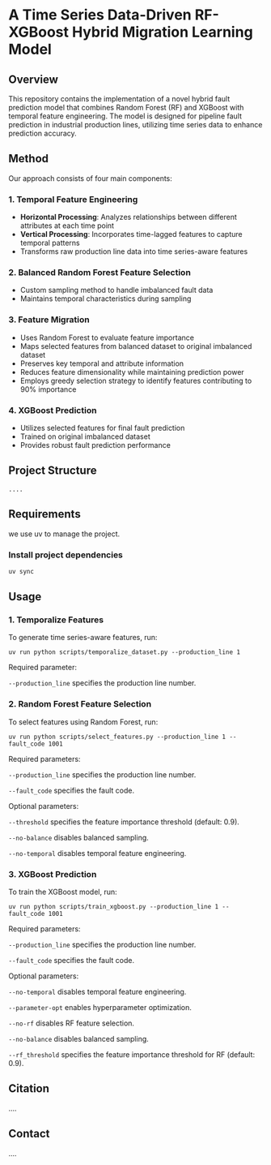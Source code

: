 # A Time Series Data-Driven RF-XGBoost Hybrid Migration Learning Model

## Overview
This repository contains the implementation of a novel hybrid fault prediction model that combines Random Forest (RF) and XGBoost with temporal feature engineering. The model is designed for pipeline fault prediction in industrial production lines, utilizing time series data to enhance prediction accuracy.

## Method
Our approach consists of four main components:

### 1. Temporal Feature Engineering
- **Horizontal Processing**: Analyzes relationships between different attributes at each time point
- **Vertical Processing**: Incorporates time-lagged features to capture temporal patterns
- Transforms raw production line data into time series-aware features

### 2. Balanced Random Forest Feature Selection
- Custom sampling method to handle imbalanced fault data
- Maintains temporal characteristics during sampling

### 3. Feature Migration
- Uses Random Forest to evaluate feature importance
- Maps selected features from balanced dataset to original imbalanced dataset
- Preserves key temporal and attribute information
- Reduces feature dimensionality while maintaining prediction power
- Employs greedy selection strategy to identify features contributing to 90% importance

### 4. XGBoost Prediction
- Utilizes selected features for final fault prediction
- Trained on original imbalanced dataset
- Provides robust fault prediction performance

## Project Structure
```angular2html
....
```

## Requirements
we use uv to manage the project.
### Install project dependencies
```bash
uv sync
```

## Usage
### 1. Temporalize Features
To generate time series-aware features, run:
``` 
uv run python scripts/temporalize_dataset.py --production_line 1
```

Required parameter:

`--production_line` specifies the production line number.


### 2. Random Forest Feature Selection
To select features using Random Forest, run:
```
uv run python scripts/select_features.py --production_line 1 --fault_code 1001
```
Required parameters:

`--production_line` specifies the production line number.

`--fault_code` specifies the fault code.

Optional parameters:

`--threshold` specifies the feature importance threshold (default: 0.9).

`--no-balance` disables balanced sampling.

`--no-temporal` disables temporal feature engineering.

### 3. XGBoost Prediction
To train the XGBoost model, run:
```
uv run python scripts/train_xgboost.py --production_line 1 --fault_code 1001
```
Required parameters:

`--production_line` specifies the production line number.

`--fault_code` specifies the fault code.

Optional parameters:

`--no-temporal` disables temporal feature engineering.

`--parameter-opt` enables hyperparameter optimization.

`--no-rf` disables RF feature selection.

`--no-balance` disables balanced sampling.

`--rf_threshold` specifies the feature importance threshold for RF (default: 0.9).

## Citation
....

## Contact
....